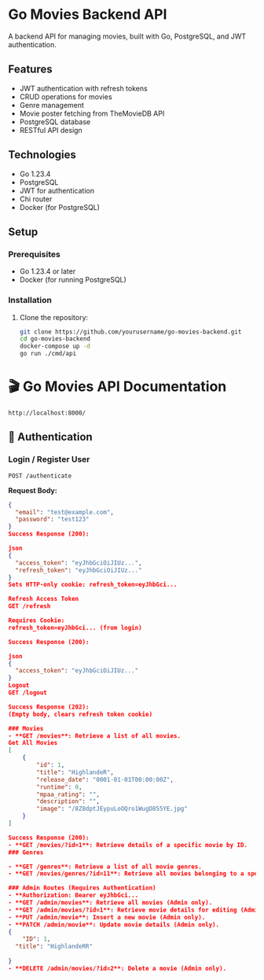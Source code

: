 # Go Movies Backend API

A backend API for managing movies, built with Go, PostgreSQL, and JWT authentication.

## Features

- JWT authentication with refresh tokens
- CRUD operations for movies
- Genre management
- Movie poster fetching from TheMovieDB API
- PostgreSQL database
- RESTful API design

## Technologies

- Go 1.23.4
- PostgreSQL
- JWT for authentication
- Chi router
- Docker (for PostgreSQL)

## Setup

### Prerequisites

- Go 1.23.4 or later
- Docker (for running PostgreSQL)

### Installation

1. Clone the repository:
   ```bash
   git clone https://github.com/yourusername/go-movies-backend.git
   cd go-movies-backend
   docker-compose up -d
   go run ./cmd/api


# 🎬 Go Movies API Documentation
`http://localhost:8000/`
## 🔑 Authentication

### Login / Register User
`POST /authenticate`

**Request Body:**
```json
{
  "email": "test@example.com",
  "password": "test123"
}
Success Response (200):

json
{
  "access_token": "eyJhbGciOiJIUz...",
  "refresh_token": "eyJhbGciOiJIUz..."
}
Sets HTTP-only cookie: refresh_token=eyJhbGci...

Refresh Access Token
GET /refresh

Requires Cookie:
refresh_token=eyJhbGci... (from login)

Success Response (200):

json
{
  "access_token": "eyJhbGciOiJIUz..."
}
Logout
GET /logout

Success Response (202):
(Empty body, clears refresh token cookie)

### Movies
- **GET /movies**: Retrieve a list of all movies.
Get All Movies
[
    {
        "id": 1,
        "title": "HighlandeR",
        "release_date": "0001-01-01T00:00:00Z",
        "runtime": 0,
        "mpaa_rating": "",
        "description": "",
        "image": "/8Z8dptJEypuLoOQro1WugD855YE.jpg"
    }
]

Success Response (200):
- **GET /movies/?id=1**: Retrieve details of a specific movie by ID.
### Genres

- **GET /genres**: Retrieve a list of all movie genres.
- **GET /movies/genres/?id=11**: Retrieve all movies belonging to a specific genre.

### Admin Routes (Requires Authentication)
- **Authorization: Bearer eyJhbGci...
- **GET /admin/movies**: Retrieve all movies (Admin only).
- **GET /admin/movies/?id=1**: Retrieve movie details for editing (Admin only).
- **PUT /admin/movie**: Insert a new movie (Admin only).
- **PATCH /admin/movie**: Update movie details (Admin only).
{
    "ID": 1,
  "title": "HighlandeRR"
  
}
- **DELETE /admin/movies/?id=2**: Delete a movie (Admin only).
